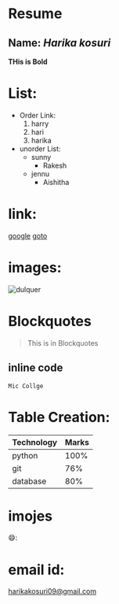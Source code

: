 # Resume
## Name: *Harika kosuri*
**THis is Bold**
# List:
  - Order Link:
      1. harry
      2. hari
      3. harika
   - unorder List:
      * sunny
         * Rakesh
      * jennu
         * Aishitha
# link:
[google](https://www.google.com/)
[goto](https://global.gotomeeting.com/join/737905861#s)
# images:
![dulquer](https://www.google.com/search?q=dulquer+image&rlz=1C1JJTC_enIN945IN945&tbm=isch&source=iu&ictx=1&fir=FHfHUmcFYwrWKM%252CXPytzlNJ-NNbqM%252C_&vet=1&usg=AI4_-kQNu7jck09TODB1z9Axb5RFIQ8dgg&sa=X&ved=2ahUKEwiL9cHlttLwAhXtFLcAHe3mDkUQ9QF6BAgOEAE#imgrc=FHfHUmcFYwrWKM)
# Blockquotes
> This is in  Blockquotes
## inline code
`Mic Collge`
# Table Creation:

Technology|Marks
----------|-----
python    |100%
git       |76%
database  |80%
# imojes
😄:
# email id:
harikakosuri09@gmail.com
